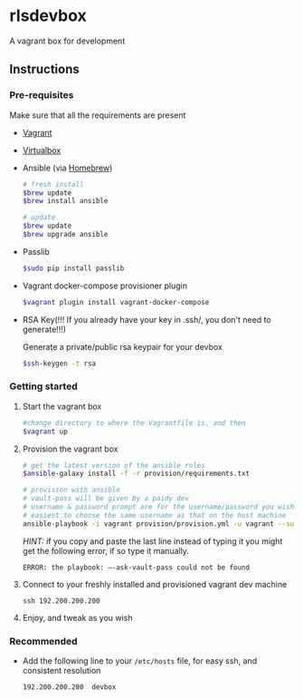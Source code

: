 # rlsdevbox

A vagrant box for development

## Instructions

### Pre-requisites

Make sure that all the requirements are present

- [Vagrant](https://www.vagrantup.com/downloads.html)
- [Virtualbox](https://www.virtualbox.org/wiki/Downloads)
- Ansible (via [Homebrew](http://brew.sh/))

    ```bash
    # fresh install
    $brew update
    $brew install ansible

    # update
    $brew update
    $brew upgrade ansible
    ```

- Passlib 

    ```bash
    $sudo pip install passlib
    ```

- Vagrant docker-compose provisioner plugin

    ```bash
    $vagrant plugin install vagrant-docker-compose
    ```

- RSA Key(!!! If you already have your key in .ssh/, you don't need to generate!!!)

    Generate a private/public rsa keypair for your devbox
    ```bash
    $ssh-keygen -t rsa 
    ```

### Getting started

1. Start the vagrant box

    ```bash
    #change directory to where the Vagrantfile is, and then
    $vagrant up
    ```

2. Provision the vagrant box

    ```bash
    # get the latest version of the ansible roles
    $ansible-galaxy install -f -r provision/requirements.txt

    # provision with ansible
    # vault-pass will be given by a paidy dev
    # username & password prompt are for the username/password you wish to use. It's
    # easiest to choose the same username as that on the host machine
    ansible-playbook -i vagrant provision/provision.yml -u vagrant --sudo –-ask-vault-pass
    ```

    *HINT:* if you copy and paste the last line instead of typing it you might
    get the following error, if so type it manually.

    ```
    ERROR: the playbook: –-ask-vault-pass could not be found
    ```


3. Connect to your freshly installed and provisioned vagrant dev machine

    ```
    ssh 192.200.200.200
    ```

4. Enjoy, and tweak as you wish

### Recommended

- Add the following line to your `/etc/hosts` file, for easy ssh, and consistent resolution

    ```
    192.200.200.200  devbox
    ```
